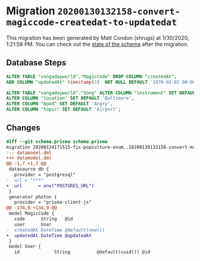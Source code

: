 # Migration `20200130132158-convert-magiccode-createdat-to-updatedat`

This migration has been generated by Matt Condon (shrugs) at 1/30/2020, 1:21:58 PM.
You can check out the [state of the schema](./schema.prisma) after the migration.

## Database Steps

```sql
ALTER TABLE "songadayworld"."MagicCode" DROP COLUMN "createdAt",
ADD COLUMN "updatedAt" timestamp(3)  NOT NULL DEFAULT '1970-01-01 00:00:00';

ALTER TABLE "songadayworld"."Song" ALTER COLUMN "instrument" SET DEFAULT 'AcousticGuitar',
ALTER COLUMN "location" SET DEFAULT 'Baltimore',
ALTER COLUMN "mood" SET DEFAULT 'Angry',
ALTER COLUMN "topic" SET DEFAULT 'Airport';
```

## Changes

```diff
diff --git schema.prisma schema.prisma
migration 20200124171515-fix-popculture-enum..20200130132158-convert-magiccode-createdat-to-updatedat
--- datamodel.dml
+++ datamodel.dml
@@ -1,7 +1,7 @@
 datasource db {
   provider = "postgresql"
-  url = "***"
+  url      = env("POSTGRES_URL")
 }
 generator photon {
   provider = "prisma-client-js"
@@ -134,9 +134,9 @@
 model MagicCode {
   code      String   @id
   user      User
-  createdAt DateTime @default(now())
+  updatedAt DateTime @updatedAt
 }
 model User {
   id             String          @default(cuid()) @id
```


